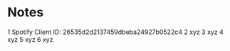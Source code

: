 # Notes
  1 Spotify Client ID: 26535d2d2137459dbeba24927b0522c4
  2 xyz
  3 xyz
  4 xyz
  5 xyz
  6 xyz
